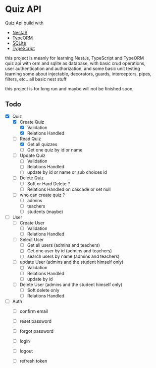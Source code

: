 <!-- <p align="center">
  <a href="http://nestjs.com/" target="blank"><img src="https://nestjs.com/img/logo-small.svg" width="200" alt="Nest Logo" /></a>
</p> -->

# Quiz API

Quiz Api build with 
- [NestJS](https://nestjs.com/)
- [TypeORM](https://typeorm.io/#/)
- [SQLite](https://www.sqlite.org/index.html)
- [TypeScript](https://www.typescriptlang.org/)

this project is meanly for learning NestJs, TypeScript and TypeORM <br />
quiz api with orm and sqlite as database, with basic crud operations,<br />
user authentication and authorization, and some basic unit testing<br />
learning some about injectable, decorators, guards, interceptors, pipes, filters, etc.. all basic nest stuff<br />

this project is for long run and maybe will not be finished soon, <br />

## Todo
- [x] Quiz
  - [x] Create Quiz
    - [x] Validation
    - [x] Relations Handled
  - [ ] Read Quiz
    - [x] Get all quizzes
    - [ ] Get one quiz by id or name
  - [ ] Update Quiz
    - [ ] Validation
    - [ ] Relations Handled
    - [ ] update by id or name or sub choices id
  - [ ] Delete Quiz
    - [ ] Soft or Hard Delete ?
    - [ ] Relations Handled  on cascade or set null
  - [ ] who can create quiz ?
    - [ ] admins 
    - [ ] teachers
    - [ ] students (maybe)

- [ ] User
  - [ ] Create User
    - [ ] Validation
    - [ ] Relations Handled
  - [ ] Select User
    - [ ] Get all users (admins and teachers)
    - [ ] Get one user by id (admins and teachers)
    - [ ] search users by name (admins and teachers)
  - [ ] update User (admins and the student himself only)
    - [ ] Validation
    - [ ] Relations Handled
    - [ ] update by id
  - [ ] Delete User (admins and the student himself only)
    - [ ] Soft delete only
    - [ ] Relations Handled

- [ ] Auth
  - [ ] confirm email
  - [ ] reset password
  - [ ] forgot password
  - [ ] login
  - [ ] logout
  - [ ] refresh token




<!-- ## Installation

```bash
$ npm install
``` -->
<!-- 
## Running the app

```bash
# development
$ npm run start

# watch mode
$ npm run start:dev

# production mode
$ npm run start:prod
```

## Test

```bash
# unit tests
$ npm run test

# e2e tests
$ npm run test:e2e

# test coverage
$ npm run test:cov
``` -->